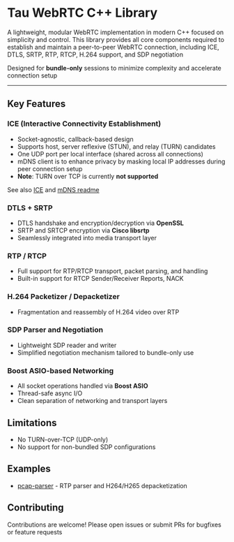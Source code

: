 # Tau WebRTC C++ Library

A lightweight, modular WebRTC implementation in modern C++ focused on simplicity and control. This library provides all core components required to establish and maintain a peer-to-peer WebRTC connection, including ICE, DTLS, SRTP, RTP, RTCP, H.264 support, and SDP negotiation

Designed for **bundle-only** sessions to minimize complexity and accelerate connection setup

---

## Key Features

### ICE (Interactive Connectivity Establishment)

* Socket-agnostic, callback-based design
* Supports host, server reflexive (STUN), and relay (TURN) candidates
* One UDP port per local interface (shared across all connections)
* mDNS client is to enhance privacy by masking local IP addresses during peer connection setup
* **Note**: TURN over TCP is currently **not supported**

See also [ICE](tau/ice/README.md) and [mDNS readme](tau/mdns/README.md)

### DTLS + SRTP

* DTLS handshake and encryption/decryption via **OpenSSL**
* SRTP and SRTCP encryption via **Cisco libsrtp**
* Seamlessly integrated into media transport layer

### RTP / RTCP

* Full support for RTP/RTCP transport, packet parsing, and handling
* Built-in support for RTCP Sender/Receiver Reports, NACK

### H.264 Packetizer / Depacketizer

* Fragmentation and reassembly of H.264 video over RTP

### SDP Parser and Negotiation

* Lightweight SDP reader and writer
* Simplified negotiation mechanism tailored to bundle-only use

### Boost ASIO-based Networking

* All socket operations handled via **Boost ASIO**
* Thread-safe async I/O
* Clean separation of networking and transport layers

## Limitations

* No TURN-over-TCP (UDP-only)
* No support for non-bundled SDP configurations

## Examples

* [pcap-parser](apps/pcap-parser/README.md) - RTP parser and H264/H265 depacketization

## Contributing

Contributions are welcome! Please open issues or submit PRs for bugfixes or feature requests
